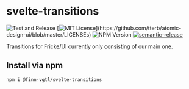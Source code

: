 # svelte-transitions
![Test and Release](https://github.com/finn-vgtl/svelte-transitions/actions/workflows/main.yml/badge.svg)
[![MIT License](https://img.shields.io/apm/l/atomic-design-ui.svg?)](https://github.com/tterb/atomic-design-ui/blob/master/LICENSEs)
![NPM Version](https://img.shields.io/npm/v/@finn-vgtl/svelte-transitions)
[![semantic-release](https://img.shields.io/badge/%20%20%F0%9F%93%A6%F0%9F%9A%80-semantic--release-e10079.svg)](https://github.com/semantic-release/semantic-release)

Transitions for Fricke/UI currently only consisting of our main one.

## Install via npm
```bash
npm i @finn-vgtl/svelte-transitions
```
